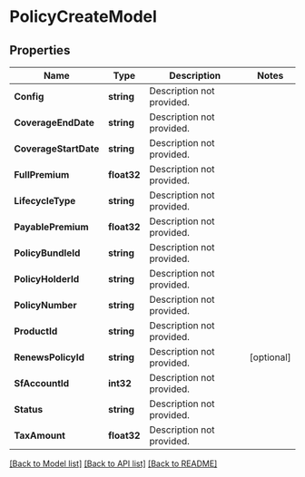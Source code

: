 # PolicyCreateModel

## Properties

Name | Type | Description | Notes
------------ | ------------- | ------------- | -------------
**Config** | **string** | Description not provided. | 
**CoverageEndDate** | **string** | Description not provided. | 
**CoverageStartDate** | **string** | Description not provided. | 
**FullPremium** | **float32** | Description not provided. | 
**LifecycleType** | **string** | Description not provided. | 
**PayablePremium** | **float32** | Description not provided. | 
**PolicyBundleId** | **string** | Description not provided. | 
**PolicyHolderId** | **string** | Description not provided. | 
**PolicyNumber** | **string** | Description not provided. | 
**ProductId** | **string** | Description not provided. | 
**RenewsPolicyId** | **string** | Description not provided. | [optional] 
**SfAccountId** | **int32** | Description not provided. | 
**Status** | **string** | Description not provided. | 
**TaxAmount** | **float32** | Description not provided. | 

[[Back to Model list]](../README.md#documentation-for-models) [[Back to API list]](../README.md#documentation-for-api-endpoints) [[Back to README]](../README.md)


